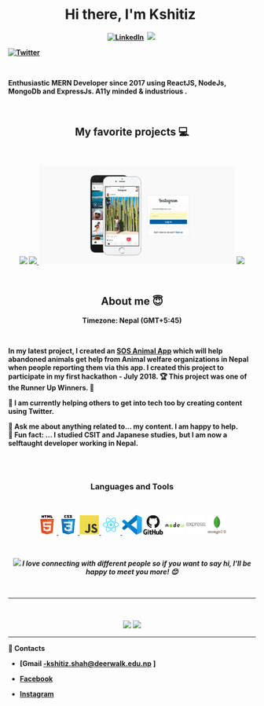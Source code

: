 <p>
  <h1 align="center"><b>Hi there, I'm Kshitiz <img src="https://docs.google.com/uc?export=download&id=166Ecq6uBl61U14OUlkHOHIBv2ArKoumJ" alt="" width="30"></h1>
</p>
<p align="center">
<a href="https://www.linkedin.com/"><img src="https://img.shields.io/badge/linkedin-%230077B5.svg?&style=for-the-badge&logo=linkedin&logoColor=white" alt="LinkedIn" /></a>&nbsp;
<a href="https://julia-undeutsch.netlify.app/"><img src="https://img.shields.io/badge/-PORTFOLIO-%23ff69b4&?style=for-the-badge&?color=ff69b4 alt="Portfolio" /></a>&nbsp;

<a href="https://twitter.com/"><img src="https://img.shields.io/badge/Twitter-1DA1F2?style=for-the-badge&logo=twitter&logoColor=white" alt="Twitter" /></a>&nbsp;

</p>
<br />

<p>Enthusiastic MERN Developer since 2017 using ReactJS, NodeJs, MongoDb and ExpressJs. A11y minded & industrious .</p>
<br />

<h2 align="center">My favorite projects 💻</h2>
<br />

<p align="center">

  <img width="400" src="https://github.com/YuriDevAT/nikki-my-diary/blob/main/public/thumbnail-nikki.png" />
   <a href="https://google.com">
  <img align="" src="https://github-readme-stats.vercel.app/api/pin/?username=YuriDevAT&repo=nikki-my-diary&theme=tokyonight" />
   </a>
  <img width="400" src="https://github.com/YuriDevAT/instagram-clone/blob/main/thumbnail-instagram.png" />

<a href="https://github.com/YuriDevAT/instagram-clone">
  <img align="" src="https://github-readme-stats.vercel.app/api/pin/?username=YuriDevAT&repo=instagram-clone&theme=tokyonight" />
</a>
</p>

<br />

<h2 align="center">About me 😇</h2>
<p align="center">
Timezone: Nepal (GMT+5:45)
</p>
<br />
<p>In my latest project, I created an <a href="https://google.com">SOS Animal App</a> which will help abandoned animals get help from Animal welfare organizations in Nepal when people reporting them via this app. I created this project to participate in my first hackathon -  July 2018. 🏆 This project was one of the Runner Up Winners. 🥳</p>

:muscle: I am currently helping others to get into tech too by creating content using Twitter.<br />
<!--:eyes: I’m currently learning ... TypeScript <br />
:raising_hand: I’m looking to collaborate with ... someone who is interested in art / music or helping people /environment <br />
:dizzy_face: I’m looking for help with ... TypeScript<br />-->
💬 Ask me about anything related to... my content. I am happy to help.<br />
:ghost: Fun fact: ... I studied CSIT and Japanese studies, but I am now a selftaught developer working in Nepal. <br />

<br />
<br />
<p>
<h3 align="center"> Languages and Tools</h3>
</p>
<br />
<p align="center">
<a href="https://www.w3.org/html/" target="_blank"> <img src="https://raw.githubusercontent.com/devicons/devicon/master/icons/html5/html5-original-wordmark.svg" alt="html5" width="40" height="40"/> </a>
<a href="https://www.w3schools.com/css/" target="_blank"> <img src="https://raw.githubusercontent.com/devicons/devicon/master/icons/css3/css3-original-wordmark.svg" alt="css3" width="40" height="40"/> </a>
<a href="https://developer.mozilla.org/en-US/docs/Web/JavaScript" target="_blank"> <img src="https://raw.githubusercontent.com/devicons/devicon/master/icons/javascript/javascript-original.svg" alt="javascript" width="40" height="40"/> </a>
<a href="https://reactjs.org/" target="_blank"> <img src="https://raw.githubusercontent.com/github/explore/80688e429a7d4ef2fca1e82350fe8e3517d3494d/topics/react/react.png" alt="react" width="40" height="40"/> </a>
<!--<a href="https://nextjs.org/" target="_blank"> <img src="https://github.com/YuriDevAT/YuriDevAT/blob/main/nextjs.png" alt="nextjs" width="40" height="40"/> </a>-->
<img alt="Visual Studio Code" width="40px" src="https://raw.githubusercontent.com/github/explore/80688e429a7d4ef2fca1e82350fe8e3517d3494d/topics/visual-studio-code/visual-studio-code.png" />
<img alt="GitHub" width="40px" src="https://raw.githubusercontent.com/devicons/devicon/master/icons/github/github-original-wordmark.svg" />

<img alt="NodeJs" width="40px" src="https://raw.githubusercontent.com/devicons/devicon/master/icons/nodejs/nodejs-original-wordmark.svg" />

<img alt="ExpressJs" width="40px" src="https://raw.githubusercontent.com/devicons/devicon/master/icons/express/express-original-wordmark.svg" />

  
  
<img alt="MongoDb" width="40px" src="https://raw.githubusercontent.com/devicons/devicon/master/icons/mongodb/mongodb-original-wordmark.svg" />
  
  
  
<!--<a href="https://www.figma.com/" target="_blank"> <img src="https://www.vectorlogo.zone/logos/figma/figma-icon.svg" alt="figma" width="40" height="40"/> </a>-->
   </p>
<br />
<p align="center">
<img src="https://media.giphy.com/media/LnQjpWaON8nhr21vNW/giphy.gif" width="60"> <em><b>I love connecting with different people</b> so if you want to say <b>hi, I'll be happy to meet you more!</b> 😊</em>
</p>
<br />

---

<br />
<p align="center">
<img src="https://github-readme-stats.vercel.app/api?username=domster4444&theme=radical&show_icons=true" width="450"/>
<img src="https://github-readme-stats.vercel.app/api/top-langs/?username=domster4444&layout=compact&theme=radical" width="400" />
</p>

---

📝 **Contacts**

<!-- BLOG-POST-LIST:START -->
- [Gmail -kshitiz.shah@deerwalk.edu.np ]
- [Facebook](https://www.facebook.com/ks.hitiz.735/)
- [Instagram](https://www.instagram.com/kshitiz77777777/)


  <!-- BLOG-POST-LIST:END -->
